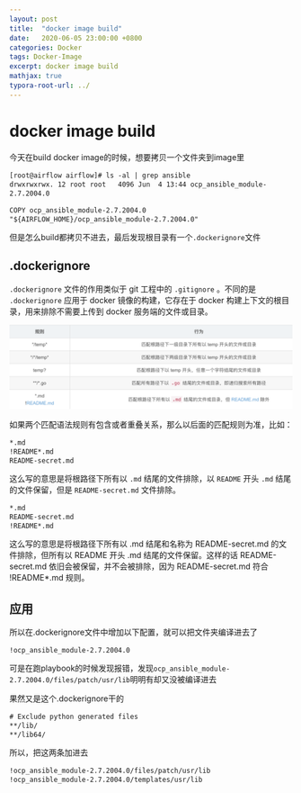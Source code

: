 ```yaml
---
layout: post
title:  "docker image build"
date:   2020-06-05 23:00:00 +0800
categories: Docker
tags: Docker-Image
excerpt: docker image build
mathjax: true
typora-root-url: ../
---
```


# docker image build

今天在build docker image的时候，想要拷贝一个文件夹到image里

```shell
[root@airflow airflow]# ls -al | grep ansible
drwxrwxrwx. 12 root root   4096 Jun  4 13:44 ocp_ansible_module-2.7.2004.0
```

```shell
COPY ocp_ansible_module-2.7.2004.0 "${AIRFLOW_HOME}/ocp_ansible_module-2.7.2004.0"
```

但是怎么build都拷贝不进去，最后发现根目录有一个`.dockerignore`文件

## .dockerignore

`.dockerignore` 文件的作用类似于 git 工程中的 `.gitignore` 。不同的是 `.dockerignore` 应用于 docker 镜像的构建，它存在于 docker 构建上下文的根目录，用来排除不需要上传到 docker 服务端的文件或目录。

![image-20200605211309609](/../assets/images/image-20200605211309609.png)

如果两个匹配语法规则有包含或者重叠关系，那么以后面的匹配规则为准，比如：

```shell
*.md
!README*.md
README-secret.md
```

这么写的意思是将根路径下所有以 `.md` 结尾的文件排除，以 `README` 开头 `.md` 结尾的文件保留，但是 `README-secret.md` 文件排除。

```shell
*.md
README-secret.md
!README*.md
```

这么写的意思是将根路径下所有以 .md 结尾和名称为 README-secret.md 的文件排除，但所有以 README 开头 .md 结尾的文件保留。这样的话 README-secret.md 依旧会被保留，并不会被排除，因为 README-secret.md 符合 !README*.md 规则。

## 应用

所以在.dockerignore文件中增加以下配置，就可以把文件夹编译进去了

```shell
!ocp_ansible_module-2.7.2004.0
```

可是在跑playbook的时候发现报错，发现`ocp_ansible_module-2.7.2004.0/files/patch/usr/lib`明明有却又没被编译进去

果然又是这个.dockerignore干的

```shell
# Exclude python generated files
**/lib/
**/lib64/
```

所以，把这两条加进去

```shell
!ocp_ansible_module-2.7.2004.0/files/patch/usr/lib
!ocp_ansible_module-2.7.2004.0/templates/usr/lib
```

